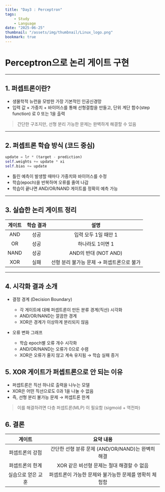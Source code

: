 ```yaml
---
title: "Day3 : Perceptron"
tags:
    - Study
    - Language
date: "2025-06-25"
thumbnail: "/assets/img/thumbnail/Linux_logo.png"
bookmark: true
---
```


# Perceptron으로 논리 게이트 구현
---
## 1. 퍼셉트론이란?
- 생물학적 뉴런을 모방한 가장 기본적인 인공신경망
- 입력 값 × 가중치 + 바이어스를 통해 선형결합을 만들고, 단위 계단 함수(step function) 로 0 또는 1을 출력

> 간단한 구조지만, 선형 분리 가능한 문제는 완벽하게 해결할 수 있음

---

## 2. 퍼셉트론 학습 방식 (코드 중심)

```py
update = lr * (target - prediction)
self.weights += update * xi
self.bias += update
```

- 틀린 예측이 발생할 때마다 가중치와 바이어스를 수정
- 학습(epoch)을 반복하며 오류를 줄여 나감
- 학습이 끝나면 AND/OR/NAND 게이트를 정확히 예측 가능

---

## 3. 실습한 논리 게이트 정리

| 게이트 | 학습 결과 | 설명 |
| :--: | :--: | :--: |
| AND | 성공 | 입력 모두 1일 때만 1 |
| OR | 성공 | 하나라도 1이면 1 |
| NAND | 성공 | AND의 반대 (NOT AND) |
| XOR | 실패 | 선형 분리 불가능 문제 → 퍼셉트론으로 불가 |

---

## 4. 시각화 결과 소개
- 결정 경계 (Decision Boundary)
    - 각 게이트에 대해 퍼셉트론이 만든 분류 경계(직선) 시각화
    - AND/OR/NAND는 깔끔한 경계
    - XOR은 경계가 이상하게 분리되지 않음

- 오류 변화 그래프
    - 학습 epoch별 오류 개수 시각화
    - AND/OR/NAND는 오류가 0으로 수렴
    - XOR은 오류가 줄지 않고 계속 유지됨 → 학습 실패 증거

## 5. XOR 게이트가 퍼셉트론으로 안 되는 이유
- 퍼셉트론은 직선 하나로 출력을 나누는 모델
- XOR은 어떤 직선으로도 0과 1을 나눌 수 없음
- 즉, 선형 분리 불가능 문제 → 퍼셉트론 한계

> 이를 해결하려면 다층 퍼셉트론(MLP) 이 필요함 (sigmoid + 역전파)

## 6. 결론

| 게이트 | 요약 내용|
| :--: | :--: |
| 퍼셉트론의 강점 | 간단한 선형 분류 문제 (AND/OR/NAND)는 완벽히 해결 |
| 퍼셉트론의 한계 | 	XOR 같은 비선형 문제는 절대 해결할 수 없음 |
| 실습으로 얻은 교훈 | 퍼셉트론이 가능한 문제와 불가능한 문제를 명확히 체험함 |
